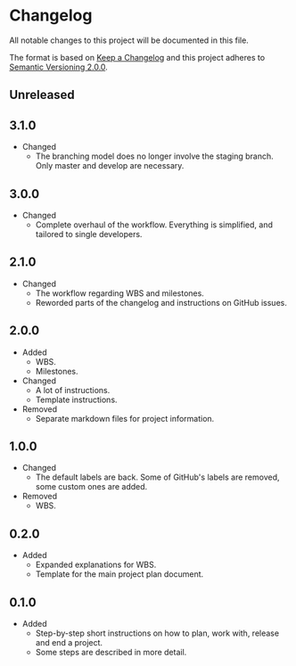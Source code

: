 # Changelog
All notable changes to this project will be documented in this file.

The format is based on [Keep a Changelog](https://keepachangelog.com/en/1.0.0/) and this project adheres to [Semantic Versioning 2.0.0](https://semver.org/).

## Unreleased

## 3.1.0
* Changed
    * The branching model does no longer involve the staging branch. Only master and develop are necessary.

## 3.0.0
* Changed
    * Complete overhaul of the workflow. Everything is simplified, and tailored to single developers.

## 2.1.0
* Changed
    * The workflow regarding WBS and milestones.
    * Reworded parts of the changelog and instructions on GitHub issues.

## 2.0.0
* Added
    * WBS.
    * Milestones.
* Changed
    * A lot of instructions.
    * Template instructions.
* Removed
    * Separate markdown files for project information.

## 1.0.0
* Changed
  * The default labels are back. Some of GitHub's labels are removed, some custom ones are added.
* Removed
  * WBS.

## 0.2.0
* Added
    * Expanded explanations for WBS.
    * Template for the main project plan document.

## 0.1.0
* Added
    * Step-by-step short instructions on how to plan, work with, release and end a project.
    * Some steps are described in more detail.

